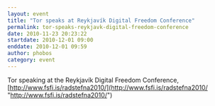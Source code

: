 ```yaml
---
layout: event
title: "Tor speaks at Reykjavík Digital Freedom Conference"
permalink: tor-speaks-reykjavk-digital-freedom-conference
date: 2010-11-23 20:23:22
startdate: 2010-12-01 09:00
enddate: 2010-12-01 09:59
author: phobos
category: event
---
```


Tor speaking at the Reykjavík Digital Freedom Conference, [http://www.fsfi.is/radstefna2010/](http://www.fsfi.is/radstefna2010/ "http://www.fsfi.is/radstefna2010/")
